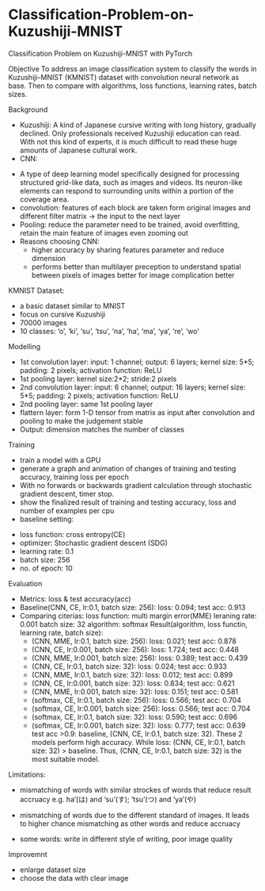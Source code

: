 # Classification-Problem-on-Kuzushiji-MNIST
Classification Problem on Kuzushiji-MNIST with PyTorch

Objective
To address an image classification system to classify the words in Kuzushiji-MNIST (KMNIST) dataset with convolution neural network as base. Then to compare with algorithms, loss functions, learning rates, batch sizes.

Background
- Kuzushiji: A kind of Japanese cursive writing with long history, gradually declined. Only professionals received Kuzushiji education can read. With not this kind of experts, it is much difficult to read these huge amounts of Japanese cultural work.
- CNN: 
 * A type of deep learning model specifically designed for processing structured grid-like data, such as images and videos. Its neuron-like elements can respond to surrounding units within a portion of the coverage area.
 * convolution: features of each block are taken form original images and different filter matrix -> the input to the next layer
 * Pooling: reduce the parameter need to be trained, avoid overfitting, retain the main feature of images even zooming out
 * Reasons choosing CNN: 
   - higher accuracy by sharing features parameter and reduce dimension
   - performs better than multilayer preception to understand spatial between pixels of images better for image complication better

KMNIST Dataset: 
- a basic dataset similar to MNIST
- focus on cursive Kuzushiji
- 70000 images 
- 10 classes: ‘o’, ‘ki’, ‘su’, ‘tsu’, ‘na’, ‘ha’, ‘ma’, ‘ya’, ‘re’, ‘wo’

Modelling
- 1st convolution layer:
 input: 1 channel; output: 6 layers; kernel size: 5*5; padding: 2 pixels; activation function: ReLU
- 1st pooling layer: 
 kernel size:2*2;  stride:2 pixels
- 2nd convolution layer: 
input: 6 channel; output: 16 layers; kernel size: 5*5; padding: 2 pixels; activation function: ReLU
- 2nd pooling layer: same 1st pooling layer
- flattern layer: form 1-D tensor from matrix as input after convolution and pooling to make the judgement stable
- Output: dimension matches the number of classes

Training
- train a model with a GPU
- generate a graph and animation of changes of training and testing accuracy, training loss per epoch
- With no forwards or backwards gradient calculation through stochastic gradient descent, timer stop.
- show the finalized result of training and testing accuracy, loss and number of examples per cpu
- baseline setting:
 * loss function: cross entropy(CE)
 *  optimizer:  Stochastic gradient descent (SDG)
 *   learning rate: 0.1
 * batch size: 256
 * no. of epoch: 10

Evaluation 
- Metrics: loss & test accuracy(acc)
- Baseline(CNN, CE, lr:0.1, batch size: 256): loss: 0.094; test acc: 0.913
- Comparing citerias:
  loss function: multi margin error(MME)
  leraning rate: 0.001
  batch size: 32
  algorithm: softmax
  Result(algorithm, loss functin, learning rate, batch size):
  * (CNN, MME, lr:0.1, batch size: 256): loss: 0.021; test acc: 0.878
  * (CNN, CE, lr:0.001, batch size: 256): loss: 1.724; test acc: 0.448
  * (CNN, MME, lr:0.001, batch size: 256): loss: 0.389; test acc: 0.439
  * (CNN, CE, lr:0.1, batch size: 32): loss: 0.024; test acc: 0.933
  * (CNN, MME, lr:0.1, batch size: 32): loss: 0.012; test acc: 0.899
  * (CNN, CE, lr:0.001, batch size: 32): loss: 0.834; test acc: 0.621
  * (CNN, MME, lr:0.001, batch size: 32): loss: 0.151; test acc: 0.581
  * (softmax, CE, lr:0.1, batch size: 256): loss: 0.566; test acc: 0.704
  * (softmax, CE, lr:0.001, batch size: 256): loss: 0.566; test acc: 0.704
  * (softmax, CE, lr:0.1, batch size: 32): loss: 0.590; test acc: 0.696
  * (softmax, CE, lr:0.001, batch size: 32): loss: 0.777; test acc: 0.639
test acc >0.9: baseline, (CNN, CE, lr:0.1, batch size: 32). These 2 models perform high accuracy. 
While loss: (CNN, CE, lr:0.1, batch size: 32) > baseline. 
Thus, (CNN, CE, lr:0.1, batch size: 32) is the most suitable model.

Limitations:
* mismatching of words with similar strockes of words that reduce result accruacy
e.g. ha’(は) and ‘su’(す); ‘tsu’(つ) and ‘ya’(や)
- mismatching of words due to the different standard of images. It leads to higher chance mismatching as other words and reduce accruacy
* some words: write in different style of writing, poor image quality

Improvemnt
- enlarge dataset size
- choose the data with clear image




